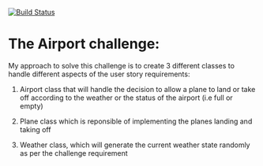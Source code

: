 [![Build
Status](https://travis-ci.org/travis-ci/travis-web.svg?branch=master)](https://travis-ci.org/travis-ci/travis-web)

# The Airport challenge:

My approach to solve this challenge is to create 3 different classes to
handle different aspects of the user story requirements:

1. Airport class that will handle the decision to allow a plane to land
   or take off according to the weather or the status of the airport
(i.e full or empty)

2. Plane class which is reponsible of implementing the planes landing
   and taking off

3. Weather class, which will generate the current weather state randomly
   as per the challenge requirement
